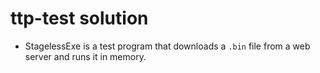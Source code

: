# ttp-test solution

- StagelessExe is a test program that downloads a `.bin` file from a web server and runs it in memory.

